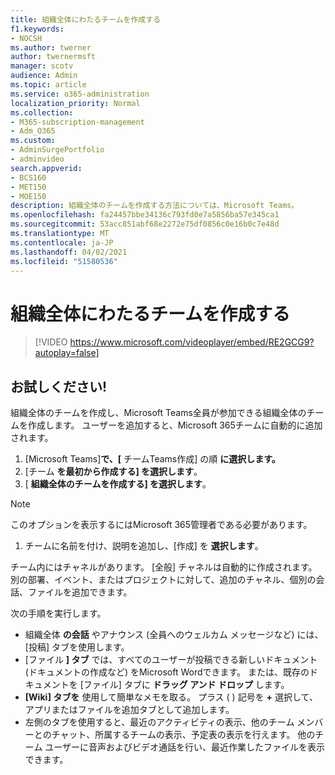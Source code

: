 ```yaml
---
title: 組織全体にわたるチームを作成する
f1.keywords:
- NOCSH
ms.author: twerner
author: twernermsft
manager: scotv
audience: Admin
ms.topic: article
ms.service: o365-administration
localization_priority: Normal
ms.collection:
- M365-subscription-management
- Adm_O365
ms.custom:
- AdminSurgePortfolio
- adminvideo
search.appverid:
- BCS160
- MET150
- MOE150
description: 組織全体のチームを作成する方法については、Microsoft Teams。
ms.openlocfilehash: fa24457bbe34136c793fd0e7a5856ba57e345ca1
ms.sourcegitcommit: 53acc851abf68e2272e75df0856c0e16b0c7e48d
ms.translationtype: MT
ms.contentlocale: ja-JP
ms.lasthandoff: 04/02/2021
ms.locfileid: "51580536"
---
```

# <a name="create-an-org-wide-team"></a>組織全体にわたるチームを作成する

> [!VIDEO https://www.microsoft.com/videoplayer/embed/RE2GCG9?autoplay=false]

## <a name="try-it"></a>お試しください!

組織全体のチームを作成し、Microsoft Teams全員が参加できる組織全体のチームを作成します。 ユーザーを追加すると、Microsoft 365チームに自動的に追加されます。

1. [Microsoft Teams]**で、[** チームTeams作成] の順 **に選択します。**
2. [チーム  **を最初から作成する] を選択します**。
3. [  **組織全体のチームを作成する] を選択します**。

> [!NOTE]
> このオプションを表示するにはMicrosoft 365管理者である必要があります。

1. チームに名前を付け、説明を追加し、[作成] を  **選択します**。

チーム内にはチャネルがあります。 [全般] チャネルは自動的に作成されます。 別の部署、イベント、またはプロジェクトに対して、追加のチャネル、個別の会話、ファイルを追加できます。

次の手順を実行します。

- 組織全体  **の会話** やアナウンス (全員へのウェルカム メッセージなど) には、[投稿] タブを使用します。
- [ファイル **] タブ** では、すべてのユーザーが投稿できる新しいドキュメント (ドキュメントの作成など) をMicrosoft Wordできます。 または、既存のドキュメントを [ファイル] タブに  **ドラッグ アンド ドロップ** します。
- **[Wiki] タブを** 使用して簡単なメモを取る。 プラス ( ) 記号を **+** 選択して、アプリまたはファイルを追加タブとして追加します。
- 左側のタブを使用すると、最近のアクティビティの表示、他のチーム メンバーとのチャット、所属するチームの表示、予定表の表示を行えます。 他のチーム ユーザーに音声およびビデオ通話を行い、最近作業したファイルを表示できます。